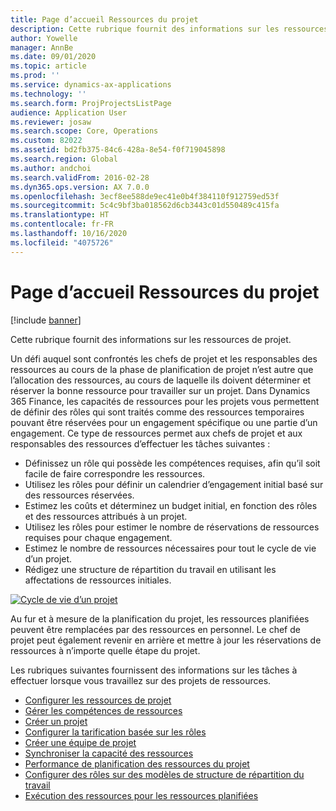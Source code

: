 ```yaml
---
title: Page d’accueil Ressources du projet
description: Cette rubrique fournit des informations sur les ressources de projet.
author: Yowelle
manager: AnnBe
ms.date: 09/01/2020
ms.topic: article
ms.prod: ''
ms.service: dynamics-ax-applications
ms.technology: ''
ms.search.form: ProjProjectsListPage
audience: Application User
ms.reviewer: josaw
ms.search.scope: Core, Operations
ms.custom: 82022
ms.assetid: bd2fb375-84c6-428a-8e54-f0f719045898
ms.search.region: Global
ms.author: andchoi
ms.search.validFrom: 2016-02-28
ms.dyn365.ops.version: AX 7.0.0
ms.openlocfilehash: 3ecf8ee588de9ec41e0b4f384110f912759ed53f
ms.sourcegitcommit: 5c4c9bf3ba018562d6cb3443c01d550489c415fa
ms.translationtype: HT
ms.contentlocale: fr-FR
ms.lasthandoff: 10/16/2020
ms.locfileid: "4075726"
---
```

# <a name="project-resourcing-home-page"></a>Page d’accueil Ressources du projet

[!include [banner](../includes/banner.md)]

Cette rubrique fournit des informations sur les ressources de projet.

Un défi auquel sont confrontés les chefs de projet et les responsables des ressources au cours de la phase de planification de projet n’est autre que l’allocation des ressources, au cours de laquelle ils doivent déterminer et réserver la bonne ressource pour travailler sur un projet. Dans Dynamics 365 Finance, les capacités de ressources pour les projets vous permettent de définir des rôles qui sont traités comme des ressources temporaires pouvant être réservées pour un engagement spécifique ou une partie d’un engagement. Ce type de ressources permet aux chefs de projet et aux responsables des ressources d’effectuer les tâches suivantes :

- Définissez un rôle qui possède les compétences requises, afin qu’il soit facile de faire correspondre les ressources.
- Utilisez les rôles pour définir un calendrier d’engagement initial basé sur des ressources réservées.
- Estimez les coûts et déterminez un budget initial, en fonction des rôles et des ressources attribués à un projet.
- Utilisez les rôles pour estimer le nombre de réservations de ressources requises pour chaque engagement.
- Estimez le nombre de ressources nécessaires pour tout le cycle de vie d’un projet.
- Rédigez une structure de répartition du travail en utilisant les affectations de ressources initiales.

[![Cycle de vie d’un projet](./media/projectresourcing02-1024x812.jpg)](./media/projectresourcing02.jpg)

Au fur et à mesure de la planification du projet, les ressources planifiées peuvent être remplacées par des ressources en personnel. Le chef de projet peut également revenir en arrière et mettre à jour les réservations de ressources à n’importe quelle étape du projet.

Les rubriques suivantes fournissent des informations sur les tâches à effectuer lorsque vous travaillez sur des projets de ressources.

- [Configurer les ressources de projet](set-up-project-resources.md)
- [Gérer les compétences de ressources](manage-resource-competencies.md)
- [Créer un projet](create-new-project.md)
- [Configurer la tarification basée sur les rôles](set-up-role-based-pricing.md)
- [Créer une équipe de projet](create-project-team.md)
- [Synchroniser la capacité des ressources](synchronize-resource-capacity.md)
- [Performance de planification des ressources du projet](project-scheduling-performance.md)
- [Configurer des rôles sur des modèles de structure de répartition du travail](set-up-roles-wbs-template.md)
- [Exécution des ressources pour les ressources planifiées](resource-fulfillment-planned-resources.md)
